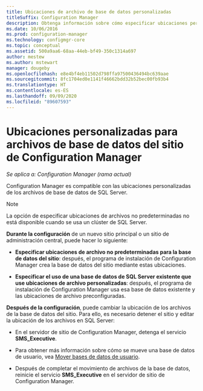 ```yaml
---
title: Ubicaciones de archivo de base de datos personalizadas
titleSuffix: Configuration Manager
description: Obtenga información sobre cómo especificar ubicaciones personalizadas para archivos de base de datos de SQL Server.
ms.date: 10/06/2016
ms.prod: configuration-manager
ms.technology: configmgr-core
ms.topic: conceptual
ms.assetid: 500a9aa6-68aa-44eb-bf49-350c1314a697
author: mestew
ms.author: mstewart
manager: dougeby
ms.openlocfilehash: e8e4bf4eb11502d798ffa97500436494bc639aae
ms.sourcegitcommit: 8fc1704ed0e1141f46662bdd32b52bec00fb93b4
ms.translationtype: HT
ms.contentlocale: es-ES
ms.lasthandoff: 09/09/2020
ms.locfileid: "89607593"
---
```

# <a name="custom-locations-for-configuration-manager-site-database-files"></a>Ubicaciones personalizadas para archivos de base de datos del sitio de Configuration Manager

*Se aplica a: Configuration Manager (rama actual)*

 Configuration Manager es compatible con las ubicaciones personalizadas de los archivos de base de datos de SQL Server.  

> [!NOTE]  
>  La opción de especificar ubicaciones de archivos no predeterminadas no está disponible cuando se usa un clúster de SQL Server.  

 **Durante la configuración** de un nuevo sitio principal o un sitio de administración central, puede hacer lo siguiente:  

-   **Especificar ubicaciones de archivo no predeterminadas para la base de datos del sitio**: después, el programa de instalación de Configuration Manager crea la base de datos del sitio mediante estas ubicaciones.  

-   **Especificar el uso de una base de datos de SQL Server existente que use ubicaciones de archivo personalizadas**:  después, el programa de instalación de Configuration Manager usa esa base de datos existente y las ubicaciones de archivo preconfiguradas.  

**Después de la configuración**, puede cambiar la ubicación de los archivos de la base de datos del sitio. Para ello, es necesario detener el sitio y editar la ubicación de los archivos en SQL Server:  

-   En el servidor de sitio de Configuration Manager, detenga el servicio **SMS_Executive**.  

-   Para obtener más información sobre cómo se mueve una base de datos de usuario, vea [Mover bases de datos de usuario](/sql/relational-databases/databases/move-user-databases).  

-   Después de completar el movimiento de archivos de la base de datos, reinicie el servicio **SMS_Executive** en el servidor de sitio de Configuration Manager.
